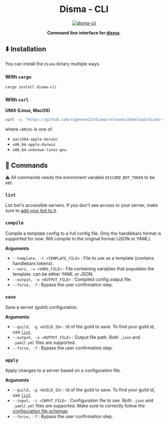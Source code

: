 <div align="center">

# Disma - CLI

[![disma-cli](https://img.shields.io/crates/v/disma-cli)](https://crates.io/crates/disma-cli)

**Command line interface for [disma](https://github.com/vigenere23/disma).**

</div>

## ⬇️ Installation

You can install the `disma` binary multiple ways.

### With `cargo`

```shell
cargo install disma-cli
```

### With `curl`

**UNIX (Linux, MacOS)**

```bash
curl -sL "https://github.com/vigenere23/disma/releases/download/disma-cli%2Fv<DISMA_CLI_VERSION>/disma-<ARCH>.tar.gz" | tar -xz
```

where `<ARCH>` is one of:

- `aarch64-apple-darwin`
- `x86_64-apple-darwin`
- `x86_64-unknown-linux-gnu`

## 🚀 Commands

⚠️ All commands needs the evironment variable `DISCORD_BOT_TOKEN` to be set.

### `list`

List bot's accessible servers. If you don't see access to your server, make sure to [add your bot to it](https://github.com/vigenere23/disma/blob/master/docs/bot.md).

### `compile`

Compile a template config to a full config file. Only the handlebars format is supported for now. Will compile to the original format (JSON or YAML).

**Arguments**

- `--template, -t <TEMPLATE_FILE>` : File to use as a template (contains handlebars tokens).
- `--vars, -v <VARS_FILE>` : File containing variables that populates the template. can be either YAML or JSON.
- `--output, -o <OUTPUT_FILE>` : Compiled config output file.
- `--force, -f` : Bypass the user confirmation step.

### `save`

Save a server (guild) configuration.

**Arguments**:

- `--guild, -g <GUILD_ID>` : Id of the guild to save. To find your guild id, use [`list`](#list).
- `--output, -o <OUTPUT_FILE>` : Output file path. Both `.json` and `.yaml`/`.yml` files are supported.
- `--force, -f` : Bypass the user confirmation step.

### `apply`

Apply changes to a server based on a configuration file.

**Arguments**

- `--guild, -g <GUILD_ID>` : Id of the guild to save. To find your guild id, use [`list`](#list).
- `--input, -i <INPUT_FILE>` : Configuration file to use. Both `.json` and `.yaml`/`.yml` files are supported. Make sure to correctly follow the [configuration file schemas](https://github.com/vigenere23/disma/blob/master/docs/config.json).
- `--force, -f` : Bypass the user confirmation step.
